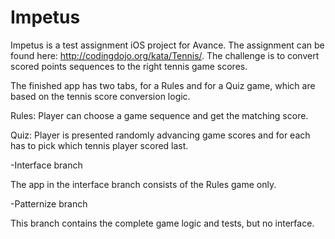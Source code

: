 # Impetus 
Impetus is a test assignment iOS project for Avance. The assignment can be found here: http://codingdojo.org/kata/Tennis/. 
The challenge is to convert scored points sequences to the right tennis game scores.


The finished app has two tabs, for a Rules and for a Quiz game, which are based on the tennis score conversion logic. 

Rules: Player can choose a game sequence and get the matching score.

Quiz: Player is presented randomly advancing game scores and for each has to pick which tennis player scored last.


-Interface branch 

The app in the interface branch consists of the Rules game only.


-Patternize branch

This branch contains the complete game logic and tests, but no interface.


